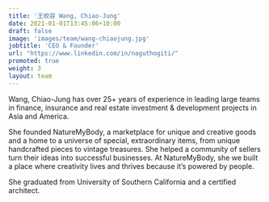 ```yaml
---
title: '王皎容 Wang, Chiao-Jung'
date: 2021-01-01T13:45:06+10:00
draft: false
image: 'images/team/wang-chiaojung.jpg'
jobtitle: 'CEO & Founder'
url: "https://www.linkedin.com/in/naguthogiti/"
promoted: true
weight: 3
layout: team
---
```


Wang, Chiao-Jung has over 25+ years of experience in leading large teams in finance, insurance and real estate investment & development projects in Asia and America.

She founded NatureMyBody, a marketplace for unique and creative goods and a home to a universe of special, extraordinary items, from unique handcrafted pieces to vintage treasures. She helped a community of sellers turn their ideas into successful businesses. At NatureMyBody, she we built a place where creativity lives and thrives because it’s powered by people.

She graduated from University of Southern California and a certified architect.
